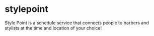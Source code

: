# stylepoint
Style Point is a schedule service that connects people to barbers and stylists at the time and location of your choice!
